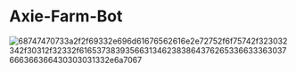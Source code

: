 # Axie-Farm-Bot
![68747470733a2f2f69332e696d61676562616e2e72752f6f75742f323032342f30312f32332f61653738393566313462383864376265336633363037666366366430303031332e6a7067](https://github.com/Kolhsj21/Axie-Farm-Bot/assets/166749471/7636d732-55d2-49b8-80df-9d57365568ce)
